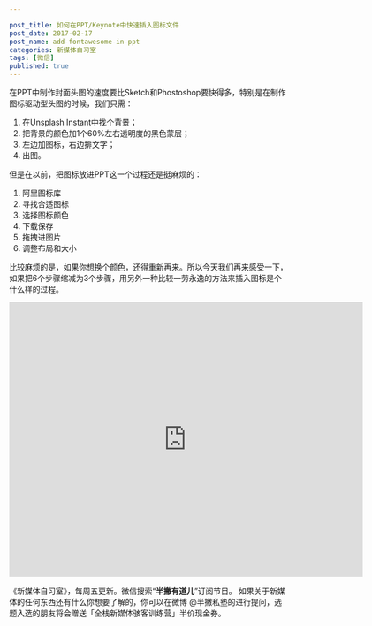 ```yaml
---

post_title: 如何在PPT/Keynote中快速插入图标文件
post_date: 2017-02-17
post_name: add-fontawesome-in-ppt
categories: 新媒体自习室
tags: [微信]
published: true
---
```


在PPT中制作封面头图的速度要比Sketch和Phostoshop要快得多，特别是在制作图标驱动型头图的时候，我们只需：

1. 在Unsplash Instant中找个背景；
2. 把背景的颜色加1个60%左右透明度的黑色蒙层；
3. 左边加图标，右边排文字；
4. 出图。

但是在以前，把图标放进PPT这一个过程还是挺麻烦的：

1. 阿里图标库
2. 寻找合适图标
3. 选择图标颜色
4. 下载保存
5. 拖拽进图片
6. 调整布局和大小

比较麻烦的是，如果你想换个颜色，还得重新再来。所以今天我们再来感受一下，如果把6个步骤缩减为3个步骤，用另外一种比较一劳永逸的方法来插入图标是个什么样的过程。

<iframe frameborder="0" width="640" height="498" src="https://v.qq.com/iframe/player.html?vid=o0375xnw821&tiny=0&auto=0" allowfullscreen></iframe>

《新媒体自习室》，每周五更新。微信搜索“**半撇有道儿**”订阅节目。 如果关于新媒体的任何东西还有什么你想要了解的，你可以在微博 @半撇私塾的进行提问，选题入选的朋友将会赠送「全栈新媒体骇客训练营」半价现金券。